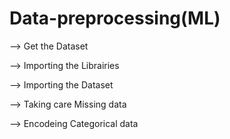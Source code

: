 # Data-preprocessing(ML)

--> Get the Dataset

--> Importing the Librairies

--> Importing the Dataset

--> Taking care Missing data

--> Encodeing Categorical data














